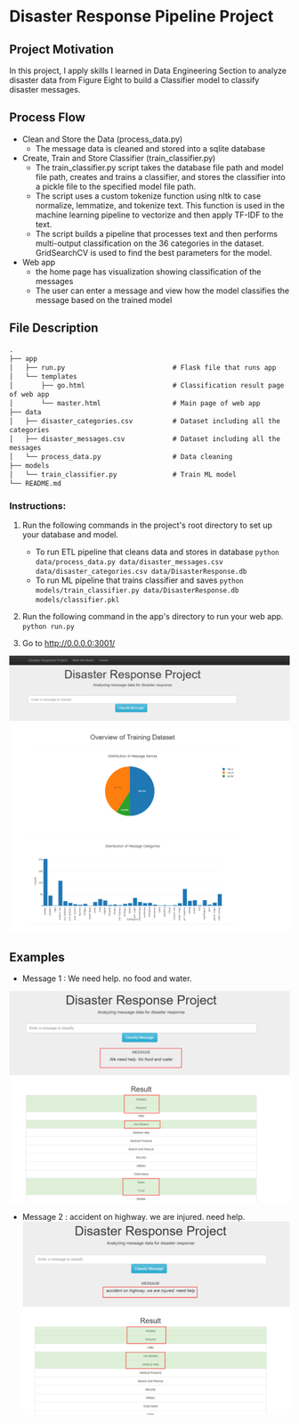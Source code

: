 # Disaster Response Pipeline Project

## Project Motivation

In this project, I apply skills I learned in Data Engineering Section to analyze disaster data from Figure Eight to build a Classifier model to classify disaster messages.

## Process Flow
  - Clean and Store the Data (process_data.py)
    - The message data is cleaned and stored into a sqlite database
  - Create, Train and Store Classifier (train_classifier.py)
    - The train_classifier.py script takes the database file path and model file path, creates and trains a classifier, and stores the classifier into a pickle file to the specified model file path.
    - The script uses a custom tokenize function using nltk to case normalize, lemmatize, and tokenize text. This function is used in the machine learning pipeline to vectorize and then apply TF-IDF to the text.
    - The script builds a pipeline that processes text and then performs multi-output classification on the 36 categories in the dataset. GridSearchCV is used to find the best parameters for the model.
  - Web app
    - the home page has visualization showing classification of the messages
    - The user can enter a message and view how the model classifies the message based on the trained model
    
## File Description
    .
    ├── app     
    │   ├── run.py                           # Flask file that runs app
    │   └── templates   
    │       ├── go.html                      # Classification result page of web app
    │       └── master.html                  # Main page of web app    
    ├── data                   
    │   ├── disaster_categories.csv          # Dataset including all the categories  
    │   ├── disaster_messages.csv            # Dataset including all the messages
    │   └── process_data.py                  # Data cleaning
    ├── models
    │   └── train_classifier.py              # Train ML model           
    └── README.md

### Instructions:
1. Run the following commands in the project's root directory to set up your database and model.

    - To run ETL pipeline that cleans data and stores in database
        `python data/process_data.py data/disaster_messages.csv data/disaster_categories.csv data/DisasterResponse.db`
    - To run ML pipeline that trains classifier and saves
        `python models/train_classifier.py data/DisasterResponse.db models/classifier.pkl`

2. Run the following command in the app's directory to run your web app.
    `python run.py`

3. Go to http://0.0.0.0:3001/

![ScreenShot](homepage.png)

## Examples

  - Message 1 : We need help. no food and water.

![Help](help.png)

  - Message 2 : accident on highway. we are injured. need help.
![Medical](medical.png)
